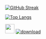 [![GitHub Streak](https://github-readme-streak-stats.herokuapp.com?user=mencretsu&theme=dark&background=000000)](https://git.io/streak-stats)

[![Top Langs](https://github-readme-stats.vercel.app/api/top-langs/?username=mencretsu&layout=compact)](https://github.com/mencretsu/github-readme-stats)

<img src="https://media.giphy.com/media/WUlplcMpOCEmTGBtBW/giphy.gif" width="30">
<a href="https://ibb.co/XCCFD5p"><img src="https://i.ibb.co/z44PF2b/download.gif" alt="download" border="0" /></a>
